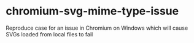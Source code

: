 # chromium-svg-mime-type-issue
Reproduce case for an issue in Chromium on Windows which will cause SVGs loaded from local files to fail
